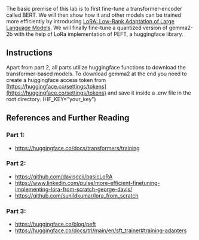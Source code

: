 The basic premise of this lab is to first fine-tune a transformer-encoder called BERT. We will then show how it and other models can be trained more efficiently by introducing [LoRA: Low-Rank Adaptation of Large Language Models](https://arxiv.org/abs/2106.09685). We will finally fine-tune a quantized version of gemma2-2b with the help of LoRa implementation of PEFT, a huggingface library.

## Instructions

Apart from part 2, all parts utilize huggingface functions to download the transformer-based models. To download gemma2 at the end you need to create a huggingface access token from [https://huggingface.co/settings/tokens](https://huggingface.co/settings/tokens) and save it inside a .env file in the root directory. (HF_KEY="your_key")

## References and Further Reading

### Part 1:
* https://huggingface.co/docs/transformers/training

### Part 2:
* https://github.com/davisgcii/basicLoRA
* https://www.linkedin.com/pulse/more-efficient-finetuning-implementing-lora-from-scratch-george-davis/
* https://github.com/sunildkumar/lora_from_scratch

### Part 3:
* https://huggingface.co/blog/peft
* https://huggingface.co/docs/trl/main/en/sft_trainer#training-adapters